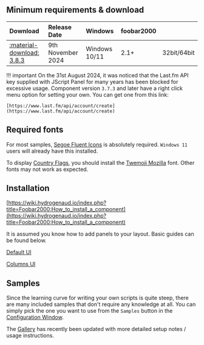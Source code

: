 ## Minimum requirements & download
|Download|Release Date|Windows|foobar2000||
|:---|:---|:----|:---|:---|
|[:material-download: 3.8.3](https://github.com/jscript-panel/release/releases/latest)|9th November 2024|Windows 10/11|2.1+|32bit/64bit

!!! important
	On the 31st August 2024, it was noticed that the Last.fm API key supplied with JScript Panel for many years
	has been blocked for excessive usage. Component version `3.7.3` and later have a right click menu option
	for setting your own. You can get one from this link:

	[https://www.last.fm/api/account/create](https://www.last.fm/api/account/create)

## Required fonts
For most samples, [Segoe Fluent Icons](https://download.microsoft.com/download/8/f/c/8fc7cbc3-177e-4a22-af48-2a85e1c5bffb/Segoe-Fluent-Icons.zip) is absolutely required. `Windows 11` users will already have this installed.

To display [Country Flags](./guides/country-flags.md), you should install the [Twemoji Mozilla](https://github.com/mozilla/twemoji-colr/releases/latest) font. Other fonts may not work as expected.

## Installation
[https://wiki.hydrogenaud.io/index.php?title=Foobar2000:How_to_install_a_component](https://wiki.hydrogenaud.io/index.php?title=Foobar2000:How_to_install_a_component)

It is assumed you know how to add panels to your layout. Basic guides
can be found below.

[Default UI](http://wiki.hydrogenaud.io/index.php?title=Foobar2000:Layout_Editing_Mode)

[Columns UI](https://wiki.yuo.be/columns_ui:config:layout)

## Samples
Since the learning curve for writing your own scripts is quite steep, there
are many included samples that don't require any knowledge at all. You
can simply pick the one you want to use from the `Samples` button in
the [Configuration Window](configuration-window.md).

The [Gallery](../gallery/index.md) has recently been updated with more detailed
setup notes / usage instructions.
